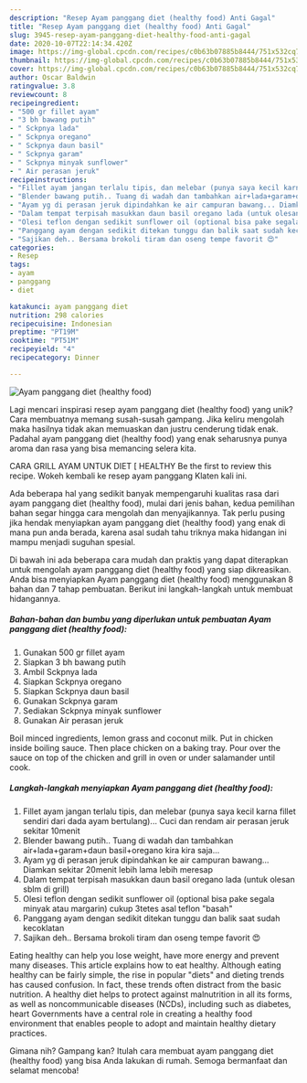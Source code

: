 ```yaml
---
description: "Resep Ayam panggang diet (healthy food) Anti Gagal"
title: "Resep Ayam panggang diet (healthy food) Anti Gagal"
slug: 3945-resep-ayam-panggang-diet-healthy-food-anti-gagal
date: 2020-10-07T22:14:34.420Z
image: https://img-global.cpcdn.com/recipes/c0b63b07885b8444/751x532cq70/ayam-panggang-diet-healthy-food-foto-resep-utama.jpg
thumbnail: https://img-global.cpcdn.com/recipes/c0b63b07885b8444/751x532cq70/ayam-panggang-diet-healthy-food-foto-resep-utama.jpg
cover: https://img-global.cpcdn.com/recipes/c0b63b07885b8444/751x532cq70/ayam-panggang-diet-healthy-food-foto-resep-utama.jpg
author: Oscar Baldwin
ratingvalue: 3.8
reviewcount: 8
recipeingredient:
- "500 gr fillet ayam"
- "3 bh bawang putih"
- " Sckpnya lada"
- " Sckpnya oregano"
- " Sckpnya daun basil"
- " Sckpnya garam"
- " Sckpnya minyak sunflower"
- " Air perasan jeruk"
recipeinstructions:
- "Fillet ayam jangan terlalu tipis, dan melebar (punya saya kecil karna fillet sendiri dari dada ayam bertulang)... Cuci dan rendam air perasan jeruk sekitar 10menit"
- "Blender bawang putih.. Tuang di wadah dan tambahkan air+lada+garam+daun basil+oregano kira kira saja..."
- "Ayam yg di perasan jeruk dipindahkan ke air campuran bawang... Diamkan sekitar 20menit lebih lama lebih meresap"
- "Dalam tempat terpisah masukkan daun basil oregano lada (untuk olesan sblm di grill)"
- "Olesi teflon dengan sedikit sunflower oil (optional bisa pake segala minyak atau margarin) cukup 3tetes asal teflon &#34;basah&#34;"
- "Panggang ayam dengan sedikit ditekan tunggu dan balik saat sudah kecoklatan"
- "Sajikan deh.. Bersama brokoli tiram dan oseng tempe favorit 😍"
categories:
- Resep
tags:
- ayam
- panggang
- diet

katakunci: ayam panggang diet 
nutrition: 298 calories
recipecuisine: Indonesian
preptime: "PT19M"
cooktime: "PT51M"
recipeyield: "4"
recipecategory: Dinner

---
```



![Ayam panggang diet (healthy food)](https://img-global.cpcdn.com/recipes/c0b63b07885b8444/751x532cq70/ayam-panggang-diet-healthy-food-foto-resep-utama.jpg)

Lagi mencari inspirasi resep ayam panggang diet (healthy food) yang unik? Cara membuatnya memang susah-susah gampang. Jika keliru mengolah maka hasilnya tidak akan memuaskan dan justru cenderung tidak enak. Padahal ayam panggang diet (healthy food) yang enak seharusnya punya aroma dan rasa yang bisa memancing selera kita.

CARA GRILL AYAM UNTUK DIET [ HEALTHY Be the first to review this recipe. Wokeh kembali ke resep ayam panggang Klaten kali ini.

Ada beberapa hal yang sedikit banyak mempengaruhi kualitas rasa dari ayam panggang diet (healthy food), mulai dari jenis bahan, kedua pemilihan bahan segar hingga cara mengolah dan menyajikannya. Tak perlu pusing jika hendak menyiapkan ayam panggang diet (healthy food) yang enak di mana pun anda berada, karena asal sudah tahu triknya maka hidangan ini mampu menjadi suguhan spesial.


Di bawah ini ada beberapa cara mudah dan praktis yang dapat diterapkan untuk mengolah ayam panggang diet (healthy food) yang siap dikreasikan. Anda bisa menyiapkan Ayam panggang diet (healthy food) menggunakan 8 bahan dan 7 tahap pembuatan. Berikut ini langkah-langkah untuk membuat hidangannya.

<!--inarticleads1-->

##### Bahan-bahan dan bumbu yang diperlukan untuk pembuatan Ayam panggang diet (healthy food):

1. Gunakan 500 gr fillet ayam
1. Siapkan 3 bh bawang putih
1. Ambil  Sckpnya lada
1. Siapkan  Sckpnya oregano
1. Siapkan  Sckpnya daun basil
1. Gunakan  Sckpnya garam
1. Sediakan  Sckpnya minyak sunflower
1. Gunakan  Air perasan jeruk


Boil minced ingredients, lemon grass and coconut milk. Put in chicken inside boiling sauce. Then place chicken on a baking tray. Pour over the sauce on top of the chicken and grill in oven or under salamander until cook. 

<!--inarticleads2-->

##### Langkah-langkah menyiapkan Ayam panggang diet (healthy food):

1. Fillet ayam jangan terlalu tipis, dan melebar (punya saya kecil karna fillet sendiri dari dada ayam bertulang)... Cuci dan rendam air perasan jeruk sekitar 10menit
1. Blender bawang putih.. Tuang di wadah dan tambahkan air+lada+garam+daun basil+oregano kira kira saja...
1. Ayam yg di perasan jeruk dipindahkan ke air campuran bawang... Diamkan sekitar 20menit lebih lama lebih meresap
1. Dalam tempat terpisah masukkan daun basil oregano lada (untuk olesan sblm di grill)
1. Olesi teflon dengan sedikit sunflower oil (optional bisa pake segala minyak atau margarin) cukup 3tetes asal teflon &#34;basah&#34;
1. Panggang ayam dengan sedikit ditekan tunggu dan balik saat sudah kecoklatan
1. Sajikan deh.. Bersama brokoli tiram dan oseng tempe favorit 😍


Eating healthy can help you lose weight, have more energy and prevent many diseases. This article explains how to eat healthy. Although eating healthy can be fairly simple, the rise in popular &#34;diets&#34; and dieting trends has caused confusion. In fact, these trends often distract from the basic nutrition. A healthy diet helps to protect against malnutrition in all its forms, as well as noncommunicable diseases (NCDs), including such as diabetes, heart Governments have a central role in creating a healthy food environment that enables people to adopt and maintain healthy dietary practices. 

Gimana nih? Gampang kan? Itulah cara membuat ayam panggang diet (healthy food) yang bisa Anda lakukan di rumah. Semoga bermanfaat dan selamat mencoba!
